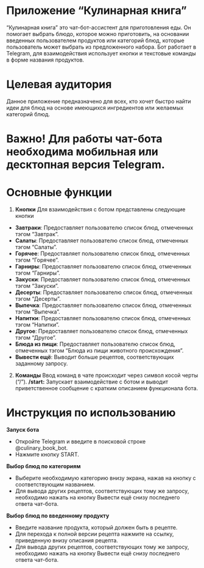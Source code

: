 # Приложение “Кулинарная книга”
“Кулинарная книга” это чат-бот-ассистент для приготовления еды. Он помогает выбрать блюдо, которое можно приготовить, на основании введенных пользователем продуктов или категорий блюд, которые пользователь может выбрать из предложенного набора. Бот работает в Telegram, для взаимодействия использует кнопки и текстовые команды в форме названия продуктов.

# Целевая аудитория
Данное приложение предназначено для всех, кто хочет быстро найти идеи для блюд на основе имеющихся ингредиентов или желаемых категорий блюд.

# Важно! Для работы чат-бота необходима мобильная или десктопная версия Telegram.

# Основные функции
1. **Кнопки**
Для взаимодействия с ботом представлены следующие кнопки
- **Завтраки**: Предоставляет пользователю список блюд, отмеченных тэгом “Завтрак”.
- **Салаты**: Предоставляет пользователю список блюд, отмеченных тэгом “Салаты”.
- **Горячее**: Предоставляет пользователю список блюд, отмеченных тэгом “Горячее”.
- **Гарниры**: Предоставляет пользователю список блюд, отмеченных тэгом “Гарниры”.
- **Закуски**: Предоставляет пользователю список блюд, отмеченных тэгом “Закуски”.
- **Десерты**: Предоставляет пользователю список блюд, отмеченных тэгом “Десерты”.
- **Выпечка**: Предоставляет пользователю список блюд, отмеченных тэгом “Выпечка”.
- **Напитки**: Предоставляет пользователю список блюд, отмеченных тэгом “Напитки”.
- **Другое**: Предоставляет пользователю список блюд, отмеченных тэгом “Другое”.
- **Блюда из пищи**: Предоставляет пользователю список блюд, отмеченных тэгом “Блюда из пищи животного происхождения”. 
- **Вывести ещё**: Выводит больше рецептов, соответствующих заданному запросу.

2. **Команды**
Ввод команд в чате происходит через символ косой черты (“/”).
**/start:** Запускает взаимодействие с ботом и выводит приветственное сообщение с кратким описанием функционала бота.

# Инструкция по использованию
**Запуск бота**
- Откройте Telegram и введите в поисковой строке @culinary_book_bot.
- Нажмите кнопку START.

**Выбор блюд по категориям**
- Выберите необходимую категорию внизу экрана, нажав на кнопку с соответствующим названием. 
- Для вывода других рецептов, соответствующих тому же запросу, необходимо нажать на кнопку Вывести ещё снизу последнего ответа чат-бота.

**Выбор блюд по введенному продукту**
- Введите название продукта, который должен быть в рецепте.
- Для перехода к полной версии рецепта нажмите на ссылку, приведенную внизу описания рецепта.
- Для вывода других рецептов, соответствующих тому же запросу, необходимо нажать на кнопку Вывести ещё снизу последнего ответа чат-бота.

